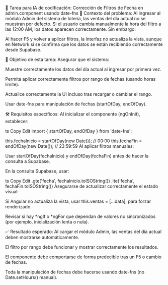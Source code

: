 🧩 Tarea para IA de codificación: Corrección de Filtros de Fecha en admin.component usando date-fns
📌 Contexto del problema:
Al ingresar al módulo Admin del sistema de lotería, las ventas del día actual no se muestran por defecto. Si el usuario cambia manualmente la hora del filtro a las 12:00 AM, los datos aparecen correctamente. Sin embargo:

Al hacer F5 y volver a aplicar filtros, la interfaz no actualiza la vista, aunque en Network sí se confirma que los datos se están recibiendo correctamente desde Supabase.

🎯 Objetivo de esta tarea:
Asegurar que el sistema:

Muestre correctamente los datos del día actual al ingresar por primera vez.

Permita aplicar correctamente filtros por rango de fechas (usando horas límite).

Actualice correctamente la UI incluso tras recargar o cambiar el rango.

Usar date-fns para manipulación de fechas (startOfDay, endOfDay).

🛠️ Requisitos específicos:
Al inicializar el componente (ngOnInit), establecer:

ts
Copy
Edit
import { startOfDay, endOfDay } from 'date-fns';

this.fechaInicio = startOfDay(new Date()); // 00:00
this.fechaFin = endOfDay(new Date());     // 23:59:59
Al aplicar filtros manuales:

Usar startOfDay(fechaInicio) y endOfDay(fechaFin) antes de hacer la consulta a Supabase.

En la consulta Supabase, usar:

ts
Copy
Edit
.gte('fecha', fechaInicio.toISOString())
.lte('fecha', fechaFin.toISOString())
Asegurarse de actualizar correctamente el estado visual:

Si Angular no actualiza la vista, usar this.ventas = [...data]; para forzar renderizado.

Revisar si hay *ngIf o *ngFor que dependan de valores no sincronizados (por ejemplo, inicialización lenta o nula).

✅ Resultado esperado:
Al cargar el módulo Admin, las ventas del día actual deben mostrarse automáticamente.

El filtro por rango debe funcionar y mostrar correctamente los resultados.

El componente debe comportarse de forma predecible tras un F5 o cambio de fechas.

Toda la manipulación de fechas debe hacerse usando date-fns (no Date.setHours() manual).